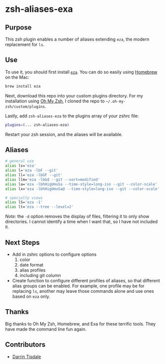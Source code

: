 # zsh-aliases-exa

## Purpose

This zsh plugin enables a number of aliases extending `eza`, the modern replacement for `ls`.

## Use

To use it, you should first install [`eza`]([https://the.exa.website](https://github.com/eza-community/eza)). You can do so easily using [Homebrew](https://brew.sh) on the Mac:

```bash
brew install eza
```

Next, download this repo into your custom plugins directory. For my installation using [Oh My Zsh](https://ohmyz.sh/), I cloned the repo to `~/.oh-my-zsh/custom/plugins`.

Lastly, add `zsh-aliases-eza` to the plugins array of your zshrc file:

```bash
plugins=(... zsh-aliases-eza)
```

Restart your zsh session, and the aliases will be available.

## Aliases

```bash
# general use
alias ls='eza'                                                          # ls
alias l='eza -lbF --git'                                                # list, size, type, git
alias ll='eza -lbGF --git'                                             # long list
alias llm='eza -lbGd --git --sort=modified'                            # long list, modified date sort
alias la='eza -lbhHigUmuSa --time-style=long-iso --git --color-scale'  # all list
alias lx='eza -lbhHigUmuSa@ --time-style=long-iso --git --color-scale' # all + extended list

# specialty views
alias lS='eza -1'                                                              # one column, just names
alias lt='eza --tree --level=2'                                         # tree

```

*Note:* the `-d` option removes the display of files, filtering it to only show directories. I cannot identify a time when I want that, so I have not included it.

## Next Steps

* Add in zshrc options to configure options
  1. color
  2. date format
  3. alias profiles
  4. including git column
* Create function to configure different profiles of aliases, so that different alias groups can be enabled. For example, one profile may be for replacing `ls`, another may leave those commands alone and use ones based on `eza` only.

## Thanks

Big thanks to Oh My Zsh, Homebrew, and Exa for these terrific tools. They have made the command line fun again.

## Contributors

* [Darrin Tisdale](https://github.com/darrintisdale)
